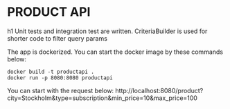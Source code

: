 # PRODUCT API

h1
Unit tests and integration test are written.
CriteriaBuilder is used for shorter code to filter query params

The app is dockerized.
You can start the docker image by these commands below:
    
    docker build -t productapi .
    docker run -p 8080:8080 productapi

You can start with the request below:
http://localhost:8080/product?city=Stockholm&type=subscription&min_price=10&max_price=100